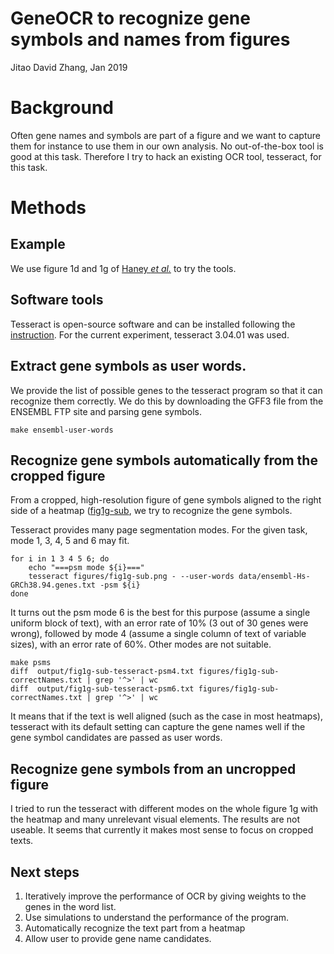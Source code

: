 GeneOCR to recognize gene symbols and names from figures
===
Jitao David Zhang, Jan 2019

# Background

Often gene names and symbols are part of a figure and we want to capture them for instance to use them in our own analysis. No out-of-the-box tool is good at this task. Therefore I try to hack an existing OCR tool, tesseract, for this task.

# Methods

## Example

We use figure 1d and 1g of [Haney *et al.*](https://doi.org/10.1038/s41588-018-0254-1) to try the tools.

## Software tools

Tesseract is open-source software and can be installed following the [instruction](https://github.com/tesseract-ocr/tesseract). For the current experiment, tesseract 3.04.01 was used.

## Extract gene symbols as user words.

We provide the list of possible genes to the tesseract program so that it can recognize them correctly. We do this by downloading the GFF3 file from the ENSEMBL FTP site and parsing gene symbols.

```{bash}
make ensembl-user-words
```

## Recognize gene symbols automatically from the cropped figure

From a cropped, high-resolution figure of gene symbols aligned to the right side of a heatmap ([fig1g-sub](./figures/fig1g-sub.png]), we try to recognize the gene symbols.

Tesseract provides many page segmentation modes. For the given task, mode 1, 3, 4, 5 and 6 may fit.

```{bash}
for i in 1 3 4 5 6; do
    echo "===psm mode ${i}==="
    tesseract figures/fig1g-sub.png - --user-words data/ensembl-Hs-GRCh38.94.genes.txt -psm ${i}
done
```
It turns out the psm mode 6 is the best for this purpose (assume a single uniform block of text), with an error rate of 10% (3 out of 30 genes were wrong), followed by mode 4 (assume a single column of text of variable sizes), with an error rate of 60%. Other modes are not suitable.

```{bash psm6}
make psms
diff  output/fig1g-sub-tesseract-psm4.txt figures/fig1g-sub-correctNames.txt | grep '^>' | wc
diff  output/fig1g-sub-tesseract-psm6.txt figures/fig1g-sub-correctNames.txt | grep '^>' | wc
```

It means that if the text is well aligned (such as the case in most heatmaps), tesseract with its default setting can capture the gene names well if the gene symbol candidates are passed as user words.

## Recognize gene symbols from an uncropped figure

I tried to run the tesseract with different modes on the whole figure 1g with the heatmap and many unrelevant visual elements. The results are not useable. It seems that currently it makes most sense to focus on cropped texts.

## Next steps

1. Iteratively improve the performance of OCR by giving weights to the genes in the word list.
2. Use simulations to understand the performance of the program.
3. Automatically recognize the text part from a heatmap
4. Allow user to provide gene name candidates.